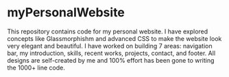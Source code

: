 # myPersonalWebsite
This repository contains code for my personal website. I have explored concepts like Glassmorphishm and advanced CSS to make the website look very elegant and beautiful. I have worked on building 7 areas: navigation bar, my introduction, skills, recent works, projects, contact, and footer. All designs are self-created by me and 100% effort has been gone to writing the 1000+ line code.
